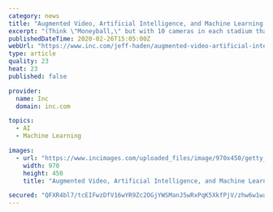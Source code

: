 ```yaml
---
category: news
title: "Augmented Video, Artificial Intelligence, and Machine Learning: How This Startup Lets Fans (and Teams) See Soccer in a Whole New Way"
excerpt: "(Think \"Moneyball,\" but with 10 cameras in each stadium that capture player locations 25 times per second and use machine learning and AI to glean insights from that torrent of data.) The same technology will create a new experience for fans, especially on digital and broadcast platforms, which aligns perfectly with the MLS audience. Soccer is ..."
publishedDateTime: 2020-02-26T15:05:00Z
webUrl: "https://www.inc.com/jeff-haden/augmented-video-artificial-intelligence-machine-learning-how-this-startup-lets-fans-and-teams-see-soccer-in-a-whole-new-way.html"
type: article
quality: 23
heat: 23
published: false

provider:
  name: Inc
  domain: inc.com

topics:
  - AI
  - Machine Learning

images:
  - url: "https://www.incimages.com/uploaded_files/image/970x450/getty_1054768608_200013632000928071_413422.jpg"
    width: 970
    height: 450
    title: "Augmented Video, Artificial Intelligence, and Machine Learning: How This Startup Lets Fans (and Teams) See Soccer in a Whole New Way"

secured: "QFXR4bl7/tcEIFwzDfV16wYR9Zc2OGjYWSManJ5wRxPqK5XkfPjV/zhw6w1waSFXEYbLYYnAA702JEMOd3Ipb6idNmPWrAXc9jpapXJohnkpuk4OJT8plT8k4gNCP06ZW721UTMY/FXYuxDOaZ0VivV0suo5Sl+0KEXrfcLExkiCRGi3iWhBCtHFtJW3Rp/1iT4ekrwHIx+HWms+zn0zgAU91XqN5Ul1bmHbjktqWCtp2zjwkOm0AEKHfF1GxYtHJy1pnzxxccfCea5bQAnrJT47b7wDWDiGffQDyGzouZQN5TN0a0od5o+CsQmZNWnf;SqYnykxZKP/LyxrMBP3i+w=="
---
```


